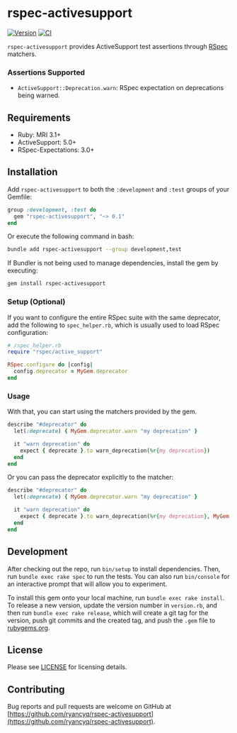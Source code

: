 # rspec-activesupport

[![Version][rubygems_badge]][rubygems]
[![CI][ci_badge]][ci_workflows]

`rspec-activesupport` provides ActiveSupport test assertions through [RSpec][rspec] matchers.

### Assertions Supported

- `ActiveSupport::Deprecation.warn`: RSpec expectation on deprecations being warned.

## Requirements

- Ruby: MRI 3.1+
- ActiveSupport: 5.0+
- RSpec-Expectations: 3.0+

## Installation

Add `rspec-activesupport` to both the `:development` and `:test` groups of your Gemfile:
```rb
group :development, :test do
  gem "rspec-activesupport", "~> 0.1"
end
```

Or execute the following command in bash:
```sh
bundle add rspec-activesupport --group development,test 
```

If Bundler is not being used to manage dependencies, install the gem by executing:
```sh
gem install rspec-activesupport
```

### Setup (Optional)

If you want to configure the entire RSpec suite with the same deprecator, add the following to `spec_helper.rb`, which is usually used to load RSpec configuration:
```rb
# /spec_helper.rb
require "rspec/active_support"

RSpec.configure do |config|
  config.deprecator = MyGem.deprecator
end
```

### Usage

With that, you can start using the matchers provided by the gem.

```rb
describe "#deprecator" do
  let(:deprecate) { MyGem.deprecator.warn "my deprecation" }

  it "warn deprecation" do
    expect { deprecate }.to warn_deprecation(%r{my deprecation})
  end
end
```

Or you can pass the deprecator explicitly to the matcher:
```rb
describe "#deprecator" do
  let(:deprecate) { MyGem.deprecator.warn "my deprecation" }

  it "warn deprecation" do
    expect { deprecate }.to warn_deprecation(%r{my deprecation}, MyGem.deprecator)
  end
end
```

## Development

After checking out the repo, run `bin/setup` to install dependencies. Then, run `bundle exec rake spec` to run the tests. You can also run `bin/console` for an interactive prompt that will allow you to experiment.

To install this gem onto your local machine, run `bundle exec rake install`. To release a new version, update the version number in `version.rb`, and then run `bundle exec rake release`, which will create a git tag for the version, push git commits and the created tag, and push the `.gem` file to [rubygems.org](https://rubygems.org).

## License
Please see [LICENSE](https://github.com/ryancyq/rspec-activesupport/blob/main/LICENSE) for licensing details.

## Contributing

Bug reports and pull requests are welcome on GitHub at [https://github.com/ryancyq/rspec-activesupport](https://github.com/ryancyq/rspec-activesupport).

[rubygems_badge]: https://img.shields.io/gem/v/rspec-activesupport.svg
[rubygems]: https://rubygems.org/gems/rspec-activesupport
[ci_badge]: https://github.com/ryancyq/rspec-activesupport/actions/workflows/build.yml/badge.svg
[ci_workflows]: https://github.com/ryancyq/rspec-activesupport/actions/workflows/
[rspec]: https://rspec.info/